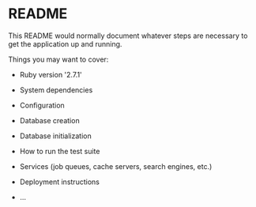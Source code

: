 # README

This README would normally document whatever steps are necessary to get the
application up and running.

Things you may want to cover:

* Ruby version
  '2.7.1'

* System dependencies

* Configuration

* Database creation

* Database initialization

* How to run the test suite

* Services (job queues, cache servers, search engines, etc.)

* Deployment instructions

* ...
